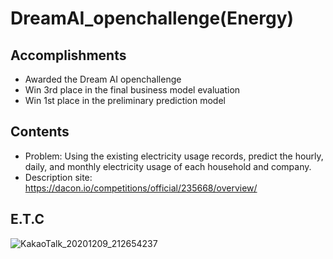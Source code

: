 # DreamAI_openchallenge(Energy)


## Accomplishments
 - Awarded the Dream AI openchallenge
 - Win 3rd place in the final business model evaluation
 - Win 1st place in the preliminary prediction model

## Contents
 - Problem: Using the existing electricity usage records, predict the hourly, daily, and monthly electricity usage of each household and company.
 - Description site: https://dacon.io/competitions/official/235668/overview/

## E.T.C 
![KakaoTalk_20201209_212654237](https://user-images.githubusercontent.com/55681849/101631816-51e67680-3a68-11eb-932b-ac05ba4ce023.jpg)
